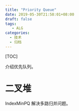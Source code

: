 ```yaml
---
title: "Priority Queue"
date: 2019-05-30T21:58:01+08:00
draft: false
tags: 
   - ALG
categories:
  - 技术
  - 归档
---
```


[TOC]

介绍优先队列。

<!--more-->

# 二叉堆

IndexMinPQ 解决多路归并问题。



